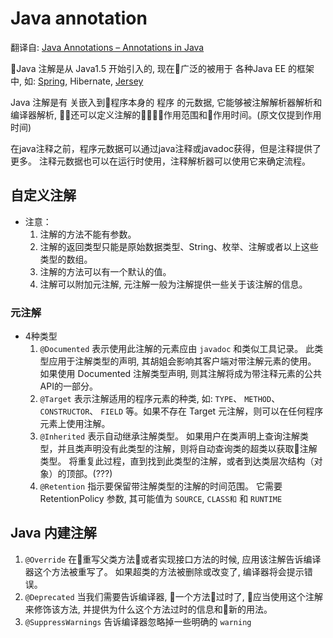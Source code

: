 # Java annotation

翻译自: [Java Annotations – Annotations in Java](https://www.journaldev.com/721/java-annotations)

Java 注解是从 Java1.5 开始引入的, 现在广泛的被用于 各种Java EE 的框架中, 如: [Spring](https://www.journaldev.com/2888/spring-tutorial-spring-core-tutorial), Hibernate, [Jersey](https://www.journaldev.com/498/jersey-java-tutorial)

Java 注解是有 关嵌入到程序本身的 程序 的元数据, 它能够被注解解析器解析和编译器解析, 还可以定义注解的作用范围和作用时间。(原文仅提到作用时间)

在java注释之前，程序元数据可以通过java注释或javadoc获得，但是注释提供了更多。 注释元数据也可以在运行时使用，注释解析器可以使用它来确定流程。

## 自定义注解

- 注意：
    1. 注解的方法不能有参数。
    2. 注解的返回类型只能是原始数据类型、String、枚举、注解或者以上这些类型的数组。
    3. 注解的方法可以有一个默认的值。
    4. 注解可以附加元注解, 元注解一般为注解提供一些关于该注解的信息。

### 元注解

- 4种类型
    1. `@Documented` 表示使用此注解的元素应由 `javadoc` 和类似工具记录。 此类型应用于注解类型的声明, 其胡姐会影响其客户端对带注解元素的使用。 如果使用 Documented 注解类型声明, 则其注解将成为带注释元素的公共API的一部分。
    2. `@Target` 表示注解适用的程序元素的种类, 如: `TYPE`、 `METHOD`、 `CONSTRUCTOR`、 `FIELD` 等。如果不存在 Target 元注解，则可以在任何程序元素上使用注解。
    3. `@Inherited` 表示自动继承注解类型。 如果用户在类声明上查询注解类型，并且类声明没有此类型的注解，则将自动查询类的超类以获取注解类型。 将重复此过程，直到找到此类型的注解，或者到达类层次结构（对象）的顶部。(???)
    4. `@Retention` 指示要保留带注解类型的注解的时间范围。 它需要 RetentionPolicy 参数, 其可能值为 `SOURCE`, `CLASS和` 和 `RUNTIME`

## Java 内建注解

1. `@Override` 在重写父类方法或者实现接口方法的时候, 应用该注解告诉编译器这个方法被重写了。 如果超类的方法被删除或改变了, 编译器将会提示错误。
2. `@Deprecated` 当我们需要告诉编译器, 一个方法过时了, 应当使用这个注解来修饰该方法, 并提供为什么这个方法过时的信息和新的用法。
3. `@SuppressWarnings` 告诉编译器忽略掉一些明确的 `warning`
